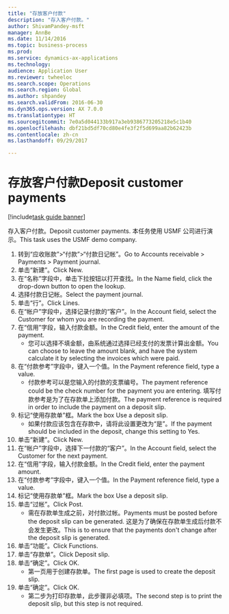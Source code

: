 ```yaml
--- 
title: "存放客户付款"
description: "存入客户付款。"
author: ShivamPandey-msft
manager: AnnBe
ms.date: 11/14/2016
ms.topic: business-process
ms.prod: 
ms.service: dynamics-ax-applications
ms.technology: 
audience: Application User
ms.reviewer: twheeloc
ms.search.scope: Operations
ms.search.region: Global
ms.author: shpandey
ms.search.validFrom: 2016-06-30
ms.dyn365.ops.version: AX 7.0.0
ms.translationtype: HT
ms.sourcegitcommit: 7e0a5d044133b917a3eb9386773205218e5c1b40
ms.openlocfilehash: dbf21bd5df70cd80e4fe3f2f5d699aa82b62423b
ms.contentlocale: zh-cn
ms.lasthandoff: 09/29/2017

---
```

# <a name="deposit-customer-payments"></a><span data-ttu-id="53d36-103">存放客户付款</span><span class="sxs-lookup"><span data-stu-id="53d36-103">Deposit customer payments</span></span>

[!include[task guide banner](../../includes/task-guide-banner.md)]

<span data-ttu-id="53d36-104">存入客户付款。</span><span class="sxs-lookup"><span data-stu-id="53d36-104">Deposit customer payments.</span></span> <span data-ttu-id="53d36-105">本任务使用 USMF 公司进行演示。</span><span class="sxs-lookup"><span data-stu-id="53d36-105">This task uses the USMF demo company.</span></span>

1. <span data-ttu-id="53d36-106">转到“应收账款”>“付款”>“付款日记帐”。</span><span class="sxs-lookup"><span data-stu-id="53d36-106">Go to Accounts receivable > Payments > Payment journal.</span></span>
2. <span data-ttu-id="53d36-107">单击“新建”。</span><span class="sxs-lookup"><span data-stu-id="53d36-107">Click New.</span></span>
3. <span data-ttu-id="53d36-108">在“名称”字段中，单击下拉按钮以打开查找。</span><span class="sxs-lookup"><span data-stu-id="53d36-108">In the Name field, click the drop-down button to open the lookup.</span></span>
4. <span data-ttu-id="53d36-109">选择付款日记帐。</span><span class="sxs-lookup"><span data-stu-id="53d36-109">Select the payment journal.</span></span> 
5. <span data-ttu-id="53d36-110">单击“行”。</span><span class="sxs-lookup"><span data-stu-id="53d36-110">Click Lines.</span></span>
6. <span data-ttu-id="53d36-111">在“帐户”字段中，选择记录付款的“客户”。</span><span class="sxs-lookup"><span data-stu-id="53d36-111">In the Account field, select the Customer for whom you are recording the payment.</span></span>
7. <span data-ttu-id="53d36-112">在“信用”字段，输入付款金额。</span><span class="sxs-lookup"><span data-stu-id="53d36-112">In the Credit field, enter the amount of the payment.</span></span>
    * <span data-ttu-id="53d36-113">您可以选择不填金额，由系统通过选择已经支付的发票计算出金额。</span><span class="sxs-lookup"><span data-stu-id="53d36-113">You can choose to leave the amount blank, and have the system calculate it by selecting the invoices which were paid.</span></span>  
8. <span data-ttu-id="53d36-114">在“付款参考”字段中，键入一个值。</span><span class="sxs-lookup"><span data-stu-id="53d36-114">In the Payment reference field, type a value.</span></span>
    * <span data-ttu-id="53d36-115">付款参考可以是您输入的付款的支票编号。</span><span class="sxs-lookup"><span data-stu-id="53d36-115">The payment reference could be the check number for the payment you are entering.</span></span> <span data-ttu-id="53d36-116">填写付款参考是为了在存款单上添加付款。</span><span class="sxs-lookup"><span data-stu-id="53d36-116">The payment reference is required in order to include the payment on a deposit slip.</span></span>  
9. <span data-ttu-id="53d36-117">标记“使用存款单”框。</span><span class="sxs-lookup"><span data-stu-id="53d36-117">Mark the box Use a deposit slip.</span></span>
    * <span data-ttu-id="53d36-118">如果付款应该包含在存款中，请将此设置更改为“是”。</span><span class="sxs-lookup"><span data-stu-id="53d36-118">If the payment should be included in the deposit, change this setting to Yes.</span></span>  
10. <span data-ttu-id="53d36-119">单击“新建”。</span><span class="sxs-lookup"><span data-stu-id="53d36-119">Click New.</span></span>
11. <span data-ttu-id="53d36-120">在“帐户”字段中，选择下一付款的“客户”。</span><span class="sxs-lookup"><span data-stu-id="53d36-120">In the Account field, select the Customer for the next payment.</span></span>
12. <span data-ttu-id="53d36-121">在“信用”字段，输入付款金额。</span><span class="sxs-lookup"><span data-stu-id="53d36-121">In the Credit field, enter the payment amount.</span></span>
13. <span data-ttu-id="53d36-122">在“付款参考”字段中，键入一个值。</span><span class="sxs-lookup"><span data-stu-id="53d36-122">In the Payment reference field, type a value.</span></span>
14. <span data-ttu-id="53d36-123">标记“使用存款单”框。</span><span class="sxs-lookup"><span data-stu-id="53d36-123">Mark the box Use a deposit slip.</span></span>
15. <span data-ttu-id="53d36-124">单击“过帐”。</span><span class="sxs-lookup"><span data-stu-id="53d36-124">Click Post.</span></span>
    * <span data-ttu-id="53d36-125">需在存款单生成之前，对付款过帐。</span><span class="sxs-lookup"><span data-stu-id="53d36-125">Payments must be posted before the deposit slip can be generated.</span></span> <span data-ttu-id="53d36-126">这是为了确保在存款单生成后付款不会发生更改。</span><span class="sxs-lookup"><span data-stu-id="53d36-126">This is to ensure that the payments don't change after the deposit slip is generated.</span></span>  
16. <span data-ttu-id="53d36-127">单击“功能”。</span><span class="sxs-lookup"><span data-stu-id="53d36-127">Click Functions.</span></span>
17. <span data-ttu-id="53d36-128">单击“存款单”。</span><span class="sxs-lookup"><span data-stu-id="53d36-128">Click Deposit slip.</span></span>
18. <span data-ttu-id="53d36-129">单击“确定”。</span><span class="sxs-lookup"><span data-stu-id="53d36-129">Click OK.</span></span>
    * <span data-ttu-id="53d36-130">第一页用于创建存款单。</span><span class="sxs-lookup"><span data-stu-id="53d36-130">The first page is used to create the deposit slip.</span></span>  
19. <span data-ttu-id="53d36-131">单击“确定”。</span><span class="sxs-lookup"><span data-stu-id="53d36-131">Click OK.</span></span>
    * <span data-ttu-id="53d36-132">第二步为打印存款单，此步骤非必填项。</span><span class="sxs-lookup"><span data-stu-id="53d36-132">The second step is to print the deposit slip, but this step is not required.</span></span>  


